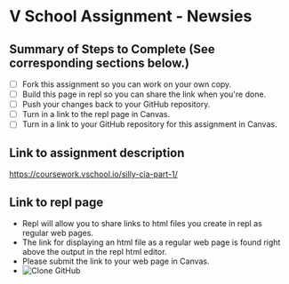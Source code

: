 # V School Assignment - Newsies

## Summary of Steps to Complete (See corresponding sections below.)
- [ ] Fork this assignment so you can work on your own copy.
- [ ] Build this page in repl so you can share the link when you're done.
- [ ] Push your changes back to your GitHub repository.
- [ ] Turn in a link to the repl page in Canvas.
- [ ] Turn in a link to your GitHub repository for this assignment in Canvas.

## Link to assignment description
https://coursework.vschool.io/silly-cia-part-1/

## Link to repl page
* Repl will allow you to share links to html files you create in repl as regular web pages. 
* The link for displaying an html file as a regular web page is found right above the output in the repl html editor. 
* Please submit the link to your web page in Canvas.
* ![Clone GitHub](https://github.com/cmcntsh/N6806_Fall2020_DevNotes/blob/master/Images/replPageLink.JPG)
